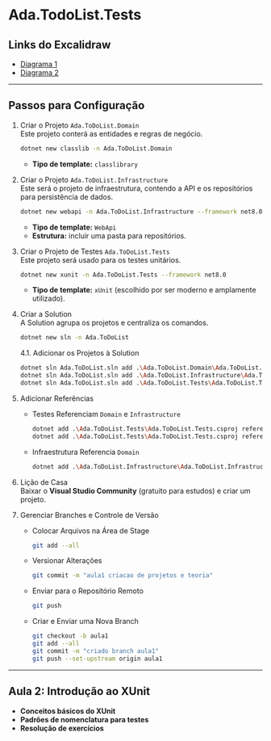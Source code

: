 # Ada.TodoList.Tests

## Links do Excalidraw
- [Diagrama 1](https://excalidraw.com/#json=Q6F4gE89Hb-B53_amz71r,yP7g0OS0HQNWkMX3QcO1Ew)
- [Diagrama 2](https://excalidraw.com/#json=OPI6BU_5jQdz-crVhRxig,5zgyI8uJKrltLvxlPeZSiA)

---

## Passos para Configuração

1. Criar o Projeto `Ada.ToDoList.Domain`  
   Este projeto conterá as entidades e regras de negócio.

   ```bash
   dotnet new classlib -n Ada.ToDoList.Domain
   ```

   - **Tipo de template:** `classlibrary`

2. Criar o Projeto `Ada.ToDoList.Infrastructure`  
   Este será o projeto de infraestrutura, contendo a API e os repositórios para persistência de dados.

   ```bash
   dotnet new webapi -n Ada.ToDoList.Infrastructure --framework net8.0
   ```

   - **Tipo de template:** `WebApi`
   - **Estrutura:** incluir uma pasta para repositórios.

3. Criar o Projeto de Testes `Ada.ToDoList.Tests`  
   Este projeto será usado para os testes unitários.

   ```bash
   dotnet new xunit -n Ada.ToDoList.Tests --framework net8.0
   ```

   - **Tipo de template:** `xUnit` (escolhido por ser moderno e amplamente utilizado).

4. Criar a Solution  
   A Solution agrupa os projetos e centraliza os comandos.

   ```bash
   dotnet new sln -n Ada.ToDoList
   ```

   4.1. Adicionar os Projetos à Solution

   ```bash
   dotnet sln Ada.ToDoList.sln add .\Ada.ToDoList.Domain\Ada.ToDoList.Domain.csproj
   dotnet sln Ada.ToDoList.sln add .\Ada.ToDoList.Infrastructure\Ada.ToDoList.Infrastructure.csproj
   dotnet sln Ada.ToDoList.sln add .\Ada.ToDoList.Tests\Ada.ToDoList.Tests.csproj
   ```

5. Adicionar Referências  

   - Testes Referenciam `Domain` e `Infrastructure`  

     ```bash
     dotnet add .\Ada.ToDoList.Tests\Ada.ToDoList.Tests.csproj reference .\Ada.ToDoList.Domain\Ada.ToDoList.Domain.csproj
     dotnet add .\Ada.ToDoList.Tests\Ada.ToDoList.Tests.csproj reference .\Ada.ToDoList.Infrastructure\Ada.ToDoList.Infrastructure.csproj
     ```

   - Infraestrutura Referencia `Domain`  

     ```bash
     dotnet add .\Ada.ToDoList.Infrastructure\Ada.ToDoList.Infrastructure.csproj reference .\Ada.ToDoList.Domain\Ada.ToDoList.Domain.csproj
     ```

6. Lição de Casa  
   Baixar o **Visual Studio Community** (gratuito para estudos) e criar um projeto.

7. Gerenciar Branches e Controle de Versão  

   - Colocar Arquivos na Área de Stage  

     ```bash
     git add --all
     ```

   - Versionar Alterações  

     ```bash
     git commit -m "aula1 criacao de projetos e teoria"
     ```

   - Enviar para o Repositório Remoto  

     ```bash
     git push
     ```

   - Criar e Enviar uma Nova Branch  

     ```bash
     git checkout -b aula1
     git add --all
     git commit -m "criado branch aula1"
     git push --set-upstream origin aula1
     ```

---

## Aula 2: Introdução ao XUnit

- **Conceitos básicos do XUnit**
- **Padrões de nomenclatura para testes**
- **Resolução de exercícios**
